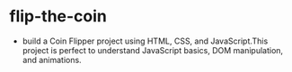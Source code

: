# flip-the-coin

- build a Coin Flipper project using HTML, CSS, and JavaScript.This project is perfect to understand JavaScript basics, DOM manipulation, and animations.
